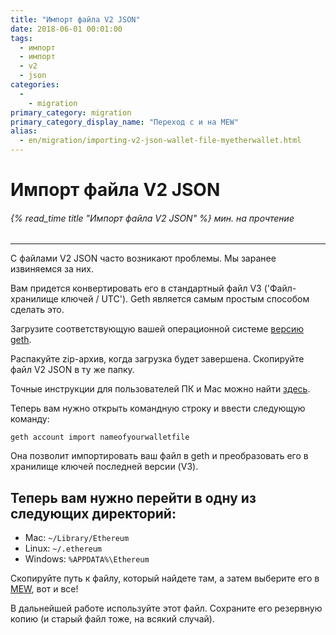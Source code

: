 ```yaml
---
title: "Импорт файла V2 JSON"
date: 2018-06-01 00:01:00
tags:
  - импорт
  - импорт
  - v2
  - json
categories:
  - 
    - migration
primary_category: migration
primary_category_display_name: "Переход с и на MEW"
alias:
  - en/migration/importing-v2-json-wallet-file-myetherwallet.html
---
```


# **Импорт файла V2 JSON**

###### {% read_time title "Импорт файла V2 JSON" %} мин. на прочтение

* * *

С файлами V2 JSON часто возникают проблемы. Мы заранее извиняемся за них.

Вам придется конвертировать его в стандартный файл V3 ('Файл-хранилище ключей / UTC'). Geth является самым простым способом сделать это.

Загрузите соответствующую вашей операционной системе [версию geth](https://github.com/ethereum/go-ethereum/releases).

Распакуйте zip-архив, когда загрузка будет завершена. Скопируйте файл V2 JSON в ту же папку.

Точные инструкции для пользователей ПК и Mac можно найти [здесь](https://ethereum.stackexchange.com/questions/465/How-to-import-a-plain-private-key-into-geth-or-mist).

Теперь вам нужно открыть командную строку и ввести следующую команду:

`geth account import nameofyourwalletfile`

Она позволит импортировать ваш файл в geth и преобразовать его в хранилище ключей последней версии (V3).

## **Теперь вам нужно перейти в одну из следующих директорий:**

-   Mac: `~/Library/Ethereum`
-   Linux: `~/.ethereum`
-   Windows: `%APPDATA%\Ethereum`

Скопируйте путь к файлу, который найдете там, а затем выберите его в [MEW](https://www.myetherwallet.com), вот и все!

В дальнейшей работе используйте этот файл. Сохраните его резервную копию (и старый файл тоже, на всякий случай).
